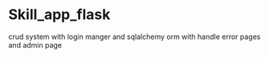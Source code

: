 # Skill_app_flask
crud system with login manger and sqlalchemy orm with handle error pages and admin page
